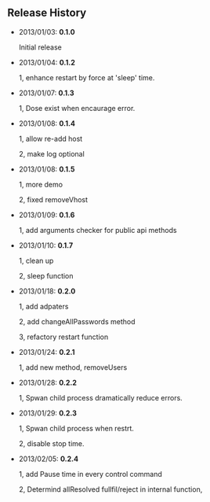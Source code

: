 ## Release History
* 2013/01/03: **0.1.0**

  Initial release


* 2013/01/04: **0.1.2**

  1, enhance restart by force at 'sleep' time.


* 2013/01/07: **0.1.3**

  1, Dose exist when encaurage error.


* 2013/01/08: **0.1.4**

  1, allow re-add host

  2, make log optional


* 2013/01/08: **0.1.5**

  1, more demo

  2, fixed removeVhost


* 2013/01/09: **0.1.6**

  1, add arguments checker for public api methods


* 2013/01/10: **0.1.7**

  1, clean up

  2, sleep function


* 2013/01/18: **0.2.0**

  1, add adpaters

  2, add changeAllPasswords method

  3, refactory restart function


* 2013/01/24: **0.2.1**

  1, add new method, removeUsers


* 2013/01/28: **0.2.2**

  1, Spwan child process dramatically reduce errors.


* 2013/01/29: **0.2.3**

  1, Spwan child process when restrt.

  2, disable stop time.


* 2013/02/05: **0.2.4**

  1, add Pause time in every control command

  2, Determind allResolved fullfil/reject in internal function,

